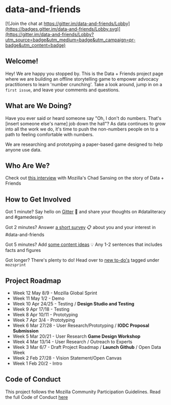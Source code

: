 # data-and-friends

[![Join the chat at https://gitter.im/data-and-friends/Lobby](https://badges.gitter.im/data-and-friends/Lobby.svg)](https://gitter.im/data-and-friends/Lobby?utm_source=badge&utm_medium=badge&utm_campaign=pr-badge&utm_content=badge)


## Welcome!

Hey! We are happy you stopped by. This is the Data + Friends project page where we are building an offline storytelling game to empower advocacy practitioners to learn 'number crunching'. Take a look around, jump in on a `first issue`, and leave your comments and questions.

## What are We Doing?
Have you ever said or heard someone say "Oh, I don't do numbers. That's [insert someone else's name] job down the hall"? As data continues to grow into all the work we do, it's time to push the non-numbers people on to a path to feeling comfortable with numbers.

We are researching and prototyping a paper-based game designed to help anyone use data.

## Who Are We?

Check out [this interview](https://medium.com/read-write-participate/achieving-data-literacy-through-fun-and-games-15375156ebd5) with Mozilla's Chad Sansing on the story of Data + Friends

## How to Get Involved
Got 1 minute? Say hello on [Gitter](https://gitter.im/data-and-friends/Lobby) :wave: and share your thoughts on #dataliteracy and #gamedesign

Got 2 minutes? Answer [a short survey](https://goo.gl/forms/joWeoEmGs6HBjsO32) :clipboard: about you and your interest in #data-and-friends

Got 5 minutes? Add [some content ideas](https://goo.gl/forms/XaLUxH2EbPte9ncq2) :bulb: Any 1-2 sentences that includes facts and figures

Got longer? There's plenty to do! Head over to [new to-do's](https://github.com/meagdoh/data-and-friends/issues?q=is%3Aissue+is%3Aopen+label%3Amozsprint) tagged under `mozsprint`


## Project Roadmap
* Week 12 May 8/9  - Mozilla Global Sprint
* Week 11 May 1/2  - Demo
* Week 10 Apr 24/25  -  Testing / **Design Studio and Testing**
* Week 9 Apr 17/18  -  Testing
* Week 8 Apr 10/11 -  Prototyping
* Week 7 Apr 3/4 -  Prototyping
* Week 6 Mar 27/28 - User Research/Prototyping / **IODC Proposal Submission**
* Week 5 Mar 20/21 - User Research **Game Design Workshop**
* Week 4 Mar 13/14  - User Research / Outreach to Experts
* Week 3 Mar 6/7 - Draft Project Roadmap / **Launch Github** /  Open Data Week
* Week 2 Feb 27/28 - Vision Statement/Open Canvas
* Week 1 Feb 20/2 - Intro


## Code of Conduct
This project follows the Mozilla Community Participation Guidelines. Read the full Code of Conduct [here](https://www.mozilla.org/en-US/about/governance/policies/participation/)
